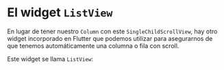 # El widget `ListView`

En lugar de tener nuestro `Column` con este `SingleChildScrollView`, hay otro widget incorporado en Flutter que podemos utilizar para asegurarnos de que tenemos automáticamente una columna o fila con scroll.

Este widget se llama `ListView`:

```dart

```